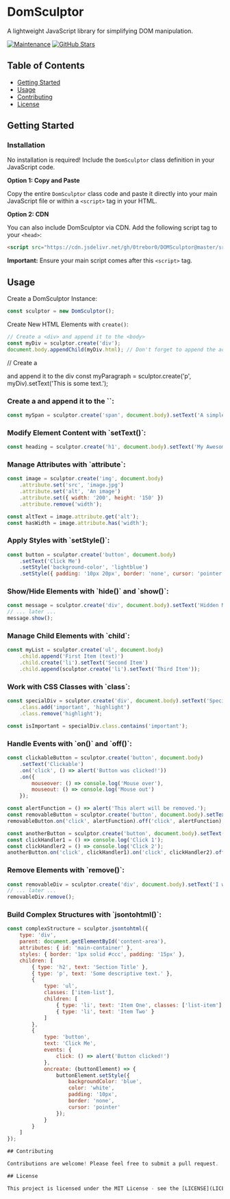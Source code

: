 # DomSculptor

A lightweight JavaScript library for simplifying DOM manipulation.

[![Maintenance](https://img.shields.io/badge/Maintained%3F-yes-green.svg)](https://GitHub.com/0trebor0/DOMSculptor/graphs/commit-activity)
[![GitHub Stars](https://img.shields.io/github/stars/0trebor0/DOMSculptor?style=social)](https://github.com/0trebor0/DOMSculptor/stargazers)

## Table of Contents

- [Getting Started](#getting-started)
- [Usage](#usage)
- [Contributing](#contributing)
- [License](#license)

## Getting Started

### Installation

No installation is required! Include the `DomSculptor` class definition in your JavaScript code.

**Option 1: Copy and Paste**

Copy the entire `DomSculptor` class code and paste it directly into your main JavaScript file or within a `<script>` tag in your HTML.

**Option 2: CDN**

You can also include DomSculptor via CDN. Add the following script tag to your `<head>`:

```html
<script src="https://cdn.jsdelivr.net/gh/0trebor0/DOMSculptor@master/src/index.js"></script>
```

**Important:** Ensure your main script comes after this `<script>` tag.

## Usage

Create a DomSculptor Instance:

```javascript
const sculptor = new DomSculptor();
```

Create New HTML Elements with `create()`:

```javascript
// Create a <div> and append it to the <body>
const myDiv = sculptor.create('div');
document.body.appendChild(myDiv.html); // Don't forget to append the actual HTML element
```

// Create a <p> and append it to the div
const myParagraph = sculptor.create('p', myDiv).setText('This is some text.');

### Create a <span> and append it to the \`<body>\`:

```javascript
const mySpan = sculptor.create('span', document.body).setText('A simple span.');
```

### Modify Element Content with \`setText()\`:

```javascript
const heading = sculptor.create('h1', document.body).setText('My Awesome Title');
```

### Manage Attributes with \`attribute\`:

```javascript
const image = sculptor.create('img', document.body)
    .attribute.set('src', 'image.jpg')
    .attribute.set('alt', 'An image')
    .attribute.set({ width: '200', height: '150' })
    .attribute.remove('width');

const altText = image.attribute.get('alt');
const hasWidth = image.attribute.has('width');
```

### Apply Styles with \`setStyle()\`:

```javascript
const button = sculptor.create('button', document.body)
    .setText('Click Me')
    .setStyle('background-color', 'lightblue')
    .setStyle({ padding: '10px 20px', border: 'none', cursor: 'pointer' });
```

### Show/Hide Elements with \`hide()\` and \`show()\`:

```javascript
const message = sculptor.create('div', document.body).setText('Hidden Message').hide();
// ... later ...
message.show();
```

### Manage Child Elements with \`child\`:

```javascript
const myList = sculptor.create('ul', document.body)
    .child.append('First Item (text)')
    .child.create('li').setText('Second Item')
    .child.append(sculptor.create('li').setText('Third Item'));
```

### Work with CSS Classes with \`class\`:

```javascript
const specialDiv = sculptor.create('div', document.body).setText('Special')
    .class.add('important', 'highlight')
    .class.remove('highlight');

const isImportant = specialDiv.class.contains('important');
```

### Handle Events with \`on()\` and \`off()\`:

```javascript
const clickableButton = sculptor.create('button', document.body)
    .setText('Clickable')
    .on('click', () => alert('Button was clicked!'))
    .on({
        mouseover: () => console.log('Mouse over'),
        mouseout: () => console.log('Mouse out')
    });

const alertFunction = () => alert('This alert will be removed.');
const removableButton = sculptor.create('button', document.body).setText('Removable Alert');
removableButton.on('click', alertFunction).off('click', alertFunction);

const anotherButton = sculptor.create('button', document.body).setText('Multiple Clicks');
const clickHandler1 = () => console.log('Click 1');
const clickHandler2 = () => console.log('Click 2');
anotherButton.on('click', clickHandler1).on('click', clickHandler2).off('click');
```

### Remove Elements with \`remove()\`:

```javascript
const removableDiv = sculptor.create('div', document.body).setText('I will be removed.');
// ... later ...
removableDiv.remove();
```

### Build Complex Structures with \`jsontohtml()\`:

```javascript
const complexStructure = sculptor.jsontohtml({
    type: 'div',
    parent: document.getElementById('content-area'),
    attributes: { id: 'main-container' },
    styles: { border: '1px solid #ccc', padding: '15px' },
    children: [
        { type: 'h2', text: 'Section Title' },
        { type: 'p', text: 'Some descriptive text.' },
        {
            type: 'ul',
            classes: ['item-list'],
            children: [
                { type: 'li', text: 'Item One', classes: ['list-item'] },
                { type: 'li', text: 'Item Two' }
            ]
        },
        {
            type: 'button',
            text: 'Click Me',
            events: { 
                click: () => alert('Button clicked!') 
            },
            oncreate: (buttonElement) => {
                buttonElement.setStyle({
                    backgroundColor: 'blue',
                    color: 'white',
                    padding: '10px',
                    border: 'none',
                    cursor: 'pointer'
                });
            }
        }
    ]
});

## Contributing

Contributions are welcome! Please feel free to submit a pull request.

## License

This project is licensed under the MIT License - see the [LICENSE](LICENSE) file for details.
